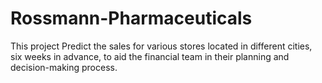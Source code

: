 # Rossmann-Pharmaceuticals
This project Predict the sales for various stores located in different cities, six weeks in advance, to aid the financial team in their planning and decision-making process.

